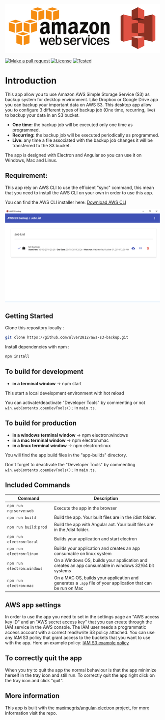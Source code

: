 [![AWS S3](./aws_s3.png)](https://aws.amazon.com/s3/)

[![Make a pull request][prs-badge]][prs]
[![License](http://img.shields.io/badge/Licence-MIT-brightgreen.svg)](LICENSE)
[![Tested](https://img.shields.io/badge/tested%20on-Win%2010%20x64-brightgreen.svg)]()


# Introduction

This app allow you to use Amazon AWS Simple Storage Service (S3) as backup system for desktop environment. 
Like Dropbox or Google Drive app you can backup your important data on AWS S3. 
This desktop app allow you to configure 3 different types of backup job (One time, recurring, live) to backup your data in an S3 bucket.

- **One time:** the backup job will be executed only one time as programmed.
- **Recurring:** the backup job will be executed periodically as programmed.
- **Live:** any time a file associated with the backup job changes it will be transferred to the S3 bucket.

The app is designed with Electron and Angular so you can use it on Windows, Mac and Linux.

## Requirement:

This app rely on AWS CLI to use the efficient "sync" command, this mean that you need to install the AWS CLI on your own in order to use this app. 

You can find the AWS CLI installer here: [Download AWS CLI](https://aws.amazon.com/cli/) 

<img src="preview.gif">

## Getting Started

Clone this repository locally :

``` bash
git clone https://github.com/ulver2812/aws-s3-backup.git
```

Install dependencies with npm :

``` bash
npm install
```

## To build for development

- **in a terminal window** -> npm start
  
This start a local development environment with hot reload

You can activate/deactivate "Developer Tools" by commenting or not `win.webContents.openDevTools();` in `main.ts`.

## To build for production

- **in a windows terminal window** -> npm electron:windows   
- **in a mac terminal window** -> npm electron:mac   
- **in a linux terminal window** -> npm electron:linux

You will find the app build files in the "app-builds" directory.   

Don't forget to deactivate the "Developer Tools" by commenting `win.webContents.openDevTools();` in `main.ts`.

## Included Commands

|Command|Description|
|--|--|
|`npm run ng:serve:web`| Execute the app in the browser |
|`npm run build`| Build the app. Your built files are in the /dist folder. |
|`npm run build:prod`| Build the app with Angular aot. Your built files are in the /dist folder. |
|`npm run electron:local`| Builds your application and start electron
|`npm run electron:linux`| Builds your application and creates an app consumable on linux system |
|`npm run electron:windows`| On a Windows OS, builds your application and creates an app consumable in windows 32/64 bit systems |
|`npm run electron:mac`|  On a MAC OS, builds your application and generates a `.app` file of your application that can be run on Mac |

## AWS app settings

In order to use the app you need to set in the settings page an "AWS access key ID" and an "AWS secret access key" that you can create through the IAM service in the AWS console. 
The IAM user needs a programmatic access account with a correct read/write S3 policy attached. You can use any IAM S3 policy that grant access to the buckets that you want to use with the app.
Here an example policy: [IAM S3 example policy](https://docs.aws.amazon.com/en_us/IAM/latest/UserGuide/reference_policies_examples_s3_rw-bucket.html)

## To correctly quit the app

When you try to quit the app the normal behaviour is that the app minimize herself in the tray icon and still run.
To correctly quit the app right click on the tray icon and click "quit".

## More information

This app is built with the [maximegris/angular-electron](https://github.com/maximegris/angular-electron) 
project, for more information visit the repo.

[license-badge]: https://img.shields.io/badge/license-Apache2-blue.svg?style=flat
[license]: https://github.com/ulver2812/aws-s3-backup/LICENSE
[prs-badge]: https://img.shields.io/badge/PRs-welcome-brightgreen.svg?style=flat-square
[prs]: http://makeapullrequest.com
